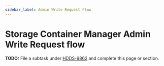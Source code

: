 ```yaml
---
sidebar_label: Admin Write Request Flow
---
```


# Storage Container Manager Admin Write Request flow

**TODO:** File a subtask under [HDDS-9862](https://issues.apache.org/jira/browse/HDDS-9862) and complete this page or section.

